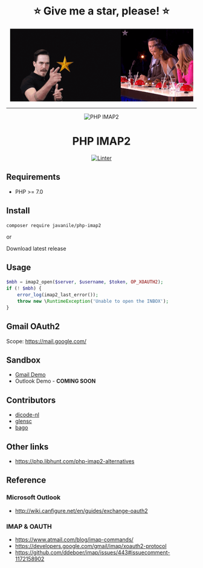 <div align="center">

# ⭐ Give me a star, please! ⭐

<img src="https://raw.githubusercontent.com/francescobianco/gif/main/images/give-stars-h192.gif" /><img src="https://raw.githubusercontent.com/francescobianco/gif/main/images/push-button-h192.gif" />

</div>

---

<div align="center">

![PHP IMAP2](docs/logo.png)

# PHP IMAP2

[![Linter](https://github.com/javanile/php-imap2/actions/workflows/linter.yml/badge.svg)](https://github.com/javanile/php-imap2/actions/workflows/linter.yml)

</div>

## Requirements

- PHP >= 7.0

## Install

```shell
composer require javanile/php-imap2
```

or

Download latest release 

## Usage

```php
$mbh = imap2_open($server, $username, $token, OP_XOAUTH2);
if (! $mbh) {
    error_log(imap2_last_error());
    throw new \RuntimeException('Unable to open the INBOX');
}
```

## Gmail OAuth2

Scope: https://mail.google.com/

## Sandbox

- [Gmail Demo](https://replit.com/@frabik/PHP-IMAP2-Google-Demo?v=1#main.php)
- Outlook Demo - **COMING SOON**


## Contributors

- [dicode-nl](https://github.com/dicode-nl)
- [glensc](https://github.com/glensc)
- [bago](https://github.com/bago)

## Other links 

- <https://php.libhunt.com/php-imap2-alternatives>

## Reference

### Microsoft Outlook

- <http://wiki.canfigure.net/en/guides/exchange-oauth2>

### IMAP & OAUTH

- <https://www.atmail.com/blog/imap-commands/>
- <https://developers.google.com/gmail/imap/xoauth2-protocol>
- <https://github.com/ddeboer/imap/issues/443#issuecomment-1172158902>
